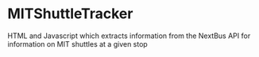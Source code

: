 # MITShuttleTracker
HTML and Javascript which extracts information from the NextBus API for information on MIT shuttles at a given stop
